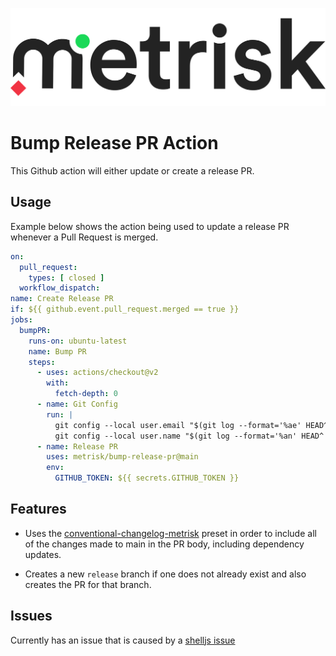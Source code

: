 ![Metrisk](.github/imgs/logo.svg)

# Bump Release PR Action

This Github action will either update or create a release PR.

## Usage

Example below shows the action being used to update a release PR whenever a Pull Request is merged.

```yaml
on:
  pull_request:
    types: [ closed ]
  workflow_dispatch:
name: Create Release PR
if: ${{ github.event.pull_request.merged == true }}
jobs:
  bumpPR:
    runs-on: ubuntu-latest
    name: Bump PR
    steps:
      - uses: actions/checkout@v2
        with:
          fetch-depth: 0
      - name: Git Config
        run: |
          git config --local user.email "$(git log --format='%ae' HEAD^!)"
          git config --local user.name "$(git log --format='%an' HEAD^!)"
      - name: Release PR
        uses: metrisk/bump-release-pr@main
        env:
          GITHUB_TOKEN: ${{ secrets.GITHUB_TOKEN }}
```

## Features

* Uses the [conventional-changelog-metrisk](https://github.com/metrisk/conventional-changelog-metrisk) preset in order to include all of the changes made to main in the PR body, including dependency updates.

* Creates a new `release` branch if one does not already exist and also creates the PR for that branch.


## Issues

Currently has an issue that is caused by a [shelljs issue](https://github.com/shelljs/shelljs/issues/1024)

